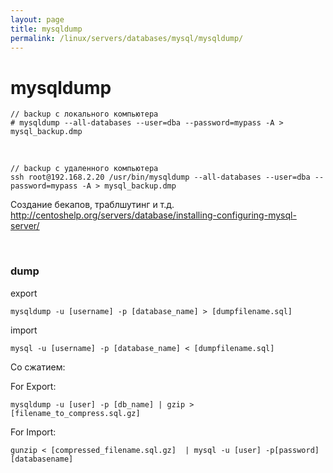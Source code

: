 ```yaml
---
layout: page
title: mysqldump
permalink: /linux/servers/databases/mysql/mysqldump/
---
```


# mysqldump

    // backup с локального компьютера
    # mysqldump --all-databases --user=dba --password=mypass -A > mysql_backup.dmp

<br/>

    // backup с удаленного компьютера
    ssh root@192.168.2.20 /usr/bin/mysqldump --all-databases --user=dba --password=mypass -A > mysql_backup.dmp



Создание бекапов, траблшутинг и т.д.  
http://centoshelp.org/servers/database/installing-configuring-mysql-server/



<br/>

### dump

export

    mysqldump -u [username] -p [database_name] > [dumpfilename.sql]

import

    mysql -u [username] -p [database_name] < [dumpfilename.sql]


Со сжатием:


For Export:

    mysqldump -u [user] -p [db_name] | gzip > [filename_to_compress.sql.gz]

For Import:

    gunzip < [compressed_filename.sql.gz]  | mysql -u [user] -p[password] [databasename]



<!--

# cd /etc/init.d/
# ./apache2 stop




$ mysqldump wordpress --user=blogadmin --password=Password1* > mysql_backup.dmp

$ mysql -u blogadmin -p wordpress --host=35.202.4.99 < mysql_backup.dmp

blogadmin

Password1*


$ mysql --host=35.202.4.99 \
    --user=blogadmin --password

use wordpress

show tables;


cd /var/www/html/wordpress

vi wp-config.php

# cd /etc/init.d/
# ./apache2 restart

===============




# cd /etc/init.d/
# ./apache2 restart

GSP306
-->